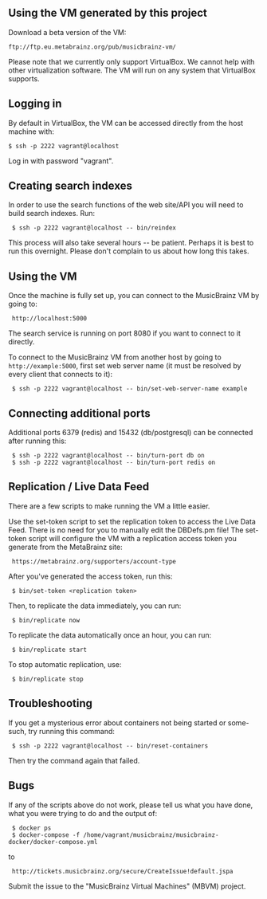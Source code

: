 ## Using the VM generated by this project

Download a beta version of the VM:

    ftp://ftp.eu.metabrainz.org/pub/musicbrainz-vm/

Please note that we currently only support VirtualBox. We cannot help with other
virtualization software. The VM will run on any system that VirtualBox supports.

## Logging in

By default in VirtualBox, the VM can be accessed directly from the host machine with:

    $ ssh -p 2222 vagrant@localhost

Log in with password "vagrant". 

## Creating search indexes

In order to use the search functions of the web site/API you will need to build search indexes. Run:

     $ ssh -p 2222 vagrant@localhost -- bin/reindex

This process will also take several hours -- be patient. Perhaps it is best to run this overnight.
Please don't complain to us about how long this takes.

## Using the VM 

Once the machine is fully set up, you can connect to the MusicBrainz VM by going to:

     http://localhost:5000

The search service is running on port 8080 if you want to connect to it directly.

To connect to the MusicBrainz VM from another host by going to `http://example:5000`,
first set web server name (it must be resolved by every client that connects to it):

     $ ssh -p 2222 vagrant@localhost -- bin/set-web-server-name example

## Connecting additional ports

Additional ports 6379 (redis) and 15432 (db/postgresql) can be connected after running this:

     $ ssh -p 2222 vagrant@localhost -- bin/turn-port db on
     $ ssh -p 2222 vagrant@localhost -- bin/turn-port redis on

## Replication / Live Data Feed

There are a few scripts to make running the VM a little easier. 

Use the set-token script to set the replication token to access the Live Data Feed. There
is no need for you to manually edit the DBDefs.pm file! The set-token script will configure 
the VM with a replication access token you generate from the MetaBrainz site:

     https://metabrainz.org/supporters/account-type

After you've generated the access token, run this:

     $ bin/set-token <replication token>

Then, to replicate the data immediately, you can run:

     $ bin/replicate now

To replicate the data automatically once an hour, you can run:

     $ bin/replicate start

To stop automatic replication, use:

     $ bin/replicate stop


## Troubleshooting

If you get a mysterious error about containers not being started or some-such, try running this command:

     $ ssh -p 2222 vagrant@localhost -- bin/reset-containers

Then try the command again that failed.


## Bugs

If any of the scripts above do not work, please tell us what you have done, what you
were trying to do and the output of:

     $ docker ps
     $ docker-compose -f /home/vagrant/musicbrainz/musicbrainz-docker/docker-compose.yml

to 

     http://tickets.musicbrainz.org/secure/CreateIssue!default.jspa

Submit the issue to the "MusicBrainz Virtual Machines" (MBVM) project.
